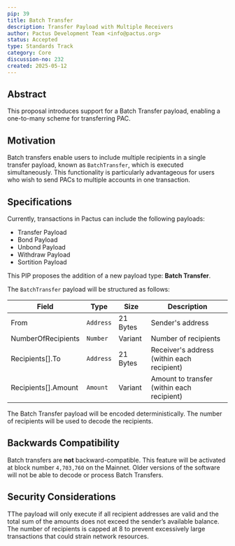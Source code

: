 ```yaml
---
pip: 39
title: Batch Transfer
description: Transfer Payload with Multiple Receivers
author: Pactus Development Team <info@pactus.org>
status: Accepted
type: Standards Track
category: Core
discussion-no: 232
created: 2025-05-12
---
```


## Abstract

This proposal introduces support for a Batch Transfer payload, enabling a one-to-many scheme for transferring PAC.

## Motivation

Batch transfers enable users to include multiple recipients in a single transfer payload, known as `BatchTransfer`,
which is executed simultaneously.
This functionality is particularly advantageous for users who wish to send PACs to multiple accounts in one transaction.

## Specifications

Currently, transactions in Pactus can include the following payloads:

- Transfer Payload
- Bond Payload
- Unbond Payload
- Withdraw Payload
- Sortition Payload

This PIP proposes the addition of a new payload type: **Batch Transfer**.

The `BatchTransfer` payload will be structured as follows:

| Field               | Type      | Size     | Description                                |
| ------------------- | --------- | -------- | ------------------------------------------ |
| From                | `Address` | 21 Bytes | Sender's address                           |
| NumberOfRecipients  | `Number`  | Variant  | Number of recipients                       |
| Recipients[].To     | `Address` | 21 Bytes | Receiver's address (within each recipient) |
| Recipients[].Amount | `Amount`  | Variant  | Amount to transfer (within each recipient) |

The Batch Transfer payload will be encoded deterministically.
The number of recipients will be used to decode the recipients.

## Backwards Compatibility

Batch transfers are **not** backward-compatible.
This feature will be activated at block number `4,703,760` on the Mainnet.
Older versions of the software will not be able to decode or process Batch Transfers.

## Security Considerations

TThe payload will only execute if all recipient addresses are valid and
the total sum of the amounts does not exceed the sender’s available balance.
The number of recipients is capped at 8 to prevent excessively large transactions that could strain network resources.
